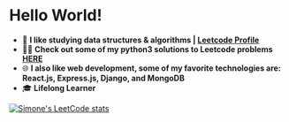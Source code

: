 # Hello World!

-  📖 **I like studying data structures & algorithms | [Leetcode Profile](https://leetcode.com/simonesestili/)**
-  👨‍💻 **Check out some of my python3 solutions to Leetcode problems [HERE](https://github.com/simonesestili/problems-dsa)**
-  🌐 **I also like web development, some of my favorite technologies are: React.js, Express.js, Django, and MongoDB**
-  🎓 **Lifelong Learner**


[![Simone's LeetCode stats](https://leetcode-stats-six.vercel.app/api?username=simonesestili&theme=dark)]() 
